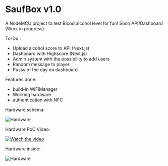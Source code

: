 # SaufBox v1.0

A NodeMCU project to test Blood alcohol level for fun! Soon API/Dashboard (Work in progress)

To-Do :

- Upload alcohol score to API (Next.js)
- Dashboard with Highscore (Next.js)
- Admin system with the possibility to add users
- Random message to player
- Pussy of the day on dashboard 

Features done:

- build-in WiFiManager
- Working hardware
- authentication with NFC

Hardware schema:

![Hardware](https://github.com/teumaas/ZuipBox/blob/main/resources/SaufBox%20Schema.png?raw=true)

Hardware PoC Video:

[![Watch the video](http://i3.ytimg.com/vi/4rIUsq0xRoQ/hqdefault.jpg)](https://youtu.be/4rIUsq0xRoQ)

Hardware inside:

![Hardware](https://github.com/teumaas/ZuipBox/blob/main/resources/Hardware.png?raw=true)
